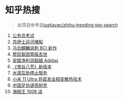 # 知乎热搜

> 此项目参考自[justjavac/zhihu-trending-top-search](https://github.com/justjavac/zhihu-trending-top-search/blob/main/utils.ts)

<!-- BEGIN -->
  <!-- 最后更新时间:Sun Mar 28 2021 23:13:54 GMT+0000 (Coordinated Universal Time) -->
  1. [公务员考试](https://www.zhihu.com/search?q=公务员)
1. [苏伊士运河堵船](https://www.zhihu.com/search?q=苏伊士运河)
1. [乌合麒麟讽刺 BCI 新作](https://www.zhihu.com/search?q=乌合麒麟)
1. [廖启智因胃癌去世](https://www.zhihu.com/search?q=廖启智)
1. [安踏净利润超越 Adidas](https://www.zhihu.com/search?q=安踏净利润)
1. [《鬼谷八荒》新版本](https://www.zhihu.com/search?q=鬼谷八荒)
1. [水滴互助停止服务](https://www.zhihu.com/search?q=水滴关停)
1. [小米 11 Ultra 将首发全相变散热技术](https://www.zhihu.com/search?q=小米11ultra)
1. [中国足协谴责耐克](https://www.zhihu.com/search?q=足协)
1. [海贼王 1008 话](https://www.zhihu.com/search?q=海贼王)
  <!-- END -->